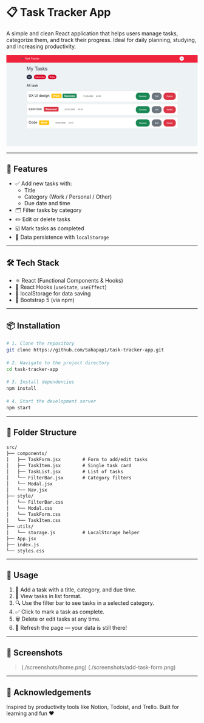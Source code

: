 # 📋 Task Tracker App

A simple and clean React application that helps users manage tasks, categorize them, and track their progress. Ideal for daily planning, studying, and increasing productivity.

![Task Tracker Preview](./preview.png)

---

## 🚀 Features

- ✅ Add new tasks with:
  - Title
  - Category (Work / Personal / Other)
  - Due date and time
- 🗂️ Filter tasks by category
- ✏️ Edit or delete tasks
- ☑️ Mark tasks as completed
- 🔁 Data persistence with `localStorage`

---

## 🛠️ Tech Stack

- ⚛️ React (Functional Components & Hooks)
- 🧠 React Hooks (`useState`, `useEffect`)
- 💾 localStorage for data saving
- 🎨 Bootstrap 5 (via npm)

---

## 📦 Installation

```bash
# 1. Clone the repository
git clone https://github.com/Sahapap1/task-tracker-app.git

# 2. Navigate to the project directory
cd task-tracker-app

# 3. Install dependencies
npm install

# 4. Start the development server
npm start
```

---

## 📁 Folder Structure

```
src/
├── components/
│   ├── TaskForm.jsx        # Form to add/edit tasks
│   ├── TaskItem.jsx        # Single task card
│   ├── TaskList.jsx        # List of tasks
│   └── FilterBar.jsx       # Category filters
│   └── Modal.jsx
│   └── Nav.jsx
├── style/
│   └── FilterBar.css
│   └── Modal.css
│   └── TaskForm.css
│   └── TaskItem.css
├── utils/
│   └── storage.js          # LocalStorage helper
├── App.jsx
├── index.js
└── styles.css
```

---

## 📌 Usage

1. 📝 Add a task with a title, category, and due time.
2. 🧹 View tasks in list format.
3. 🔍 Use the filter bar to see tasks in a selected category.
4. ✅ Click to mark a task as complete.
5. 🗑️ Delete or edit tasks at any time.
6. 🔁 Refresh the page — your data is still there!

---

## 📸 Screenshots
  
> (./screenshots/home.png)
> (./screenshots/add-task-form.png)

---

## 🙌 Acknowledgements

Inspired by productivity tools like Notion, Todoist, and Trello. Built for learning and fun ❤️
